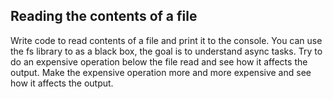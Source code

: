 ## Reading the contents of a file

Write code to read contents of a file and print it to the console. 
You can use the fs library to as a black box, the goal is to understand async tasks. 
Try to do an expensive operation below the file read and see how it affects the output. 
Make the expensive operation more and more expensive and see how it affects the output. 

<!-- const fs = require("fs");

function readFile() {
  return new Promise((resolve, reject) => {
    fs.readFile('a.txt', 'utf-8', (err, data) => {
      console.log(data);
      resolve();
    });
  });
}

async function readFileAsync() {
  await readFile();
  console.log("hello");
}

readFileAsync(); -->